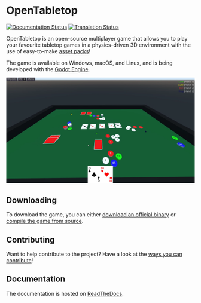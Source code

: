 # OpenTabletop

[![Documentation Status](https://readthedocs.org/projects/opentabletop/badge/?version=latest)](https://opentabletop.readthedocs.io/en/latest/?badge=latest)
[![Translation Status](https://hosted.weblate.org/widgets/opentabletop/-/svg-badge.svg)](https://hosted.weblate.org/engage/opentabletop/)

OpenTabletop is an open-source multiplayer game that allows you to play your
favourite tabletop games in a physics-driven 3D environment with the use of
easy-to-make
[asset packs](https://opentabletop.readthedocs.io/en/latest/custom_assets/asset_packs/index.html)!

The game is available on Windows, macOS, and Linux, and is being developed with
the [Godot Engine](https://godotengine.org/).

![Screenshot of gameplay](screenshot.png)

## Downloading

To download the game, you can either
[download an official binary](https://opentabletop.readthedocs.io/en/latest/general/download/downloading_binaries.html)
or
[compile the game from source](https://opentabletop.readthedocs.io/en/latest/general/download/compiling_from_source.html).

## Contributing

Want to help contribute to the project? Have a look at the
[ways you can contribute](https://opentabletop.readthedocs.io/en/latest/general/contributing/ways_to_contribute.html)!

## Documentation

The documentation is hosted on [ReadTheDocs](https://opentabletop.readthedocs.io).
